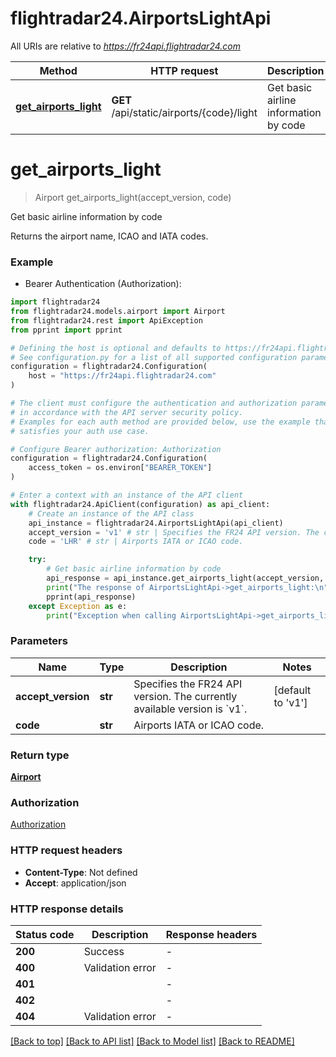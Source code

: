 # flightradar24.AirportsLightApi

All URIs are relative to *https://fr24api.flightradar24.com*

Method | HTTP request | Description
------------- | ------------- | -------------
[**get_airports_light**](AirportsLightApi.md#get_airports_light) | **GET** /api/static/airports/{code}/light | Get basic airline information by code


# **get_airports_light**
> Airport get_airports_light(accept_version, code)

Get basic airline information by code

Returns the airport name, ICAO and IATA codes.

### Example

* Bearer Authentication (Authorization):

```python
import flightradar24
from flightradar24.models.airport import Airport
from flightradar24.rest import ApiException
from pprint import pprint

# Defining the host is optional and defaults to https://fr24api.flightradar24.com
# See configuration.py for a list of all supported configuration parameters.
configuration = flightradar24.Configuration(
    host = "https://fr24api.flightradar24.com"
)

# The client must configure the authentication and authorization parameters
# in accordance with the API server security policy.
# Examples for each auth method are provided below, use the example that
# satisfies your auth use case.

# Configure Bearer authorization: Authorization
configuration = flightradar24.Configuration(
    access_token = os.environ["BEARER_TOKEN"]
)

# Enter a context with an instance of the API client
with flightradar24.ApiClient(configuration) as api_client:
    # Create an instance of the API class
    api_instance = flightradar24.AirportsLightApi(api_client)
    accept_version = 'v1' # str | Specifies the FR24 API version. The currently available version is `v1`. (default to 'v1')
    code = 'LHR' # str | Airports IATA or ICAO code.

    try:
        # Get basic airline information by code
        api_response = api_instance.get_airports_light(accept_version, code)
        print("The response of AirportsLightApi->get_airports_light:\n")
        pprint(api_response)
    except Exception as e:
        print("Exception when calling AirportsLightApi->get_airports_light: %s\n" % e)
```



### Parameters


Name | Type | Description  | Notes
------------- | ------------- | ------------- | -------------
 **accept_version** | **str**| Specifies the FR24 API version. The currently available version is &#x60;v1&#x60;. | [default to &#39;v1&#39;]
 **code** | **str**| Airports IATA or ICAO code. | 

### Return type

[**Airport**](Airport.md)

### Authorization

[Authorization](../README.md#Authorization)

### HTTP request headers

 - **Content-Type**: Not defined
 - **Accept**: application/json

### HTTP response details

| Status code | Description | Response headers |
|-------------|-------------|------------------|
**200** | Success |  -  |
**400** | Validation error |  -  |
**401** |  |  -  |
**402** |  |  -  |
**404** | Validation error |  -  |

[[Back to top]](#) [[Back to API list]](../README.md#documentation-for-api-endpoints) [[Back to Model list]](../README.md#documentation-for-models) [[Back to README]](../README.md)

